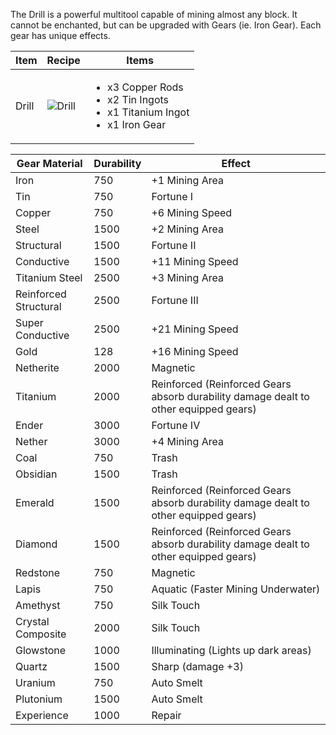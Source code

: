 The Drill is a powerful multitool capable of mining almost any block. It cannot be enchanted, but can be upgraded with Gears (ie. Iron Gear). Each gear has unique effects.

| Item | Recipe | Items |
|------|--------|-------|
| Drill | ![Drill](https://cdn.discordapp.com/attachments/739536694398812230/879563236368855050/drill.png) | <ul><li>x3 Copper Rods</li><li>x2 Tin Ingots</li><li>x1 Titanium Ingot</li><li>x1 Iron Gear</li></ul> |

| Gear Material | Durability | Effect |
|---------------|------------|--------|
Iron       | 750	| +1 Mining Area
Tin        | 750	| Fortune I
Copper     | 750	| +6 Mining Speed
Steel	   | 1500	| +2 Mining Area
Structural | 1500	| Fortune II
Conductive | 1500	| +11 Mining Speed
Titanium Steel |	2500	| +3 Mining Area
Reinforced Structural |	2500	| Fortune III
Super Conductive |	2500	| +21 Mining Speed
Gold       |	128	| +16 Mining Speed
Netherite  |	2000	| Magnetic
Titanium   |	2000	| Reinforced (Reinforced Gears absorb durability damage dealt to other equipped gears)
Ender      |	3000	| Fortune IV
Nether     |	3000	| +4 Mining Area
Coal       |	750	| Trash
Obsidian   |	1500	| Trash
Emerald    |	1500	| Reinforced (Reinforced Gears absorb durability damage dealt to other equipped gears)
Diamond    |	1500	| Reinforced (Reinforced Gears absorb durability damage dealt to other equipped gears)
Redstone   |	750	| Magnetic
Lapis      |	750	| Aquatic (Faster Mining Underwater)
Amethyst   |	750	| Silk Touch
Crystal Composite |	2000	| Silk Touch
Glowstone  |	1000	| Illuminating (Lights up dark areas)
Quartz     |	1500	| Sharp (damage +3)
Uranium    |	750	| Auto Smelt
Plutonium  |	1500	| Auto Smelt
Experience |	1000	| Repair